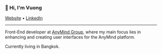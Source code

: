 <h3>👋 Hi, I'm Vuong</h3>

<p>
  <a href="http://vuongtran.co/" target="_blank" rel="noreferrer">Website</a> •
  <a href="https://www.linkedin.com/in/vuongtran90" target="_blank" rel="noreferrer">LinkedIn</a>
</p>

---

Front-End developer at <a href="https://anymindgroup.com/" target="_blank" rel="noreferrer">AnyMind Group</a>, where my main focus lies in enhancing and creating user interfaces for the AnyMind platform.

Currently living in Bangkok.
